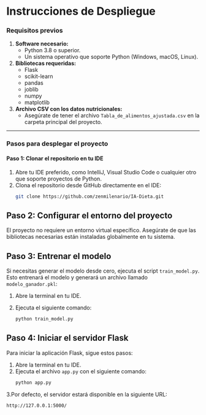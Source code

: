 # Instrucciones de Despliegue 

### Requisitos previos

1. **Software necesario:**
   - Python 3.8 o superior.
   - Un sistema operativo que soporte Python (Windows, macOS, Linux).
2. **Bibliotecas requeridas:**
   - Flask
   - scikit-learn
   - pandas
   - joblib
   - numpy
   - matplotlib
3. **Archivo CSV con los datos nutricionales:**
   - Asegúrate de tener el archivo `Tabla_de_alimentos_ajustada.csv` en la carpeta principal del proyecto.

---

### Pasos para desplegar el proyecto

#### Paso 1: Clonar el repositorio en tu IDE

1. Abre tu IDE preferido, como IntelliJ, Visual Studio Code o cualquier otro que soporte proyectos de Python.
2. Clona el repositorio desde GitHub directamente en el IDE:
   ```bash
   git clone https://github.com/zenmilenario/IA-Dieta.git
   
## Paso 2: Configurar el entorno del proyecto
El proyecto no requiere un entorno virtual específico. Asegúrate de que las bibliotecas necesarias están instaladas globalmente en tu sistema.

## Paso 3: Entrenar el modelo
Si necesitas generar el modelo desde cero, ejecuta el script `train_model.py`. Esto entrenará el modelo y generará un archivo llamado `modelo_ganador.pkl`:

1. Abre la terminal en tu IDE.
2. Ejecuta el siguiente comando:

   ```bash
   python train_model.py

## Paso 4: Iniciar el servidor Flask
Para iniciar la aplicación Flask, sigue estos pasos:

1. Abre la terminal en tu IDE.
2. Ejecuta el archivo `app.py` con el siguiente comando:
   ```bash
   python app.py
3.Por defecto, el servidor estará disponible en la siguiente URL:
   ```bash
   http://127.0.0.1:5000/
